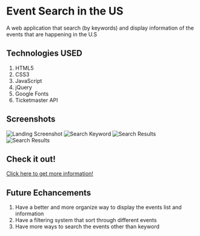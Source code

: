 # Event Search in the US <br/>
A web application that search (by keywords) and display information of the events that are happening in the U.S

## Technologies USED <br/>
1. HTML5
2. CSS3
3. JavaScript
4. jQuery
5. Google Fonts
6. Ticketmaster API

## Screenshots <br/>
![Landing Screenshot](https://ibb.co/WgQM0J4)
![Search Keyword](https://ibb.co/cXDqtJY)
![Search Results](https://ibb.co/H4TP2GB)
![Search Results](https://ibb.co/YWmb35W)


## Check it out! </br>
[Click here to get more information!](https://useventssearch.netlify.app/)

## Future Echancements </br>
1. Have a better and more organize way to display the events list and information 
2. Have a filtering system that sort through different events 
3. Have more ways to search the events other than keyword



